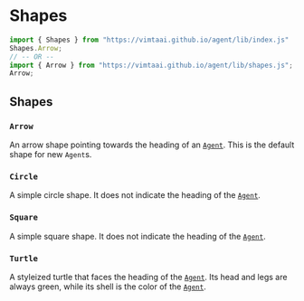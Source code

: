 # Shapes

```js
import { Shapes } from "https://vimtaai.github.io/agent/lib/index.js"
Shapes.Arrow;
// -- OR --
import { Arrow } from "https://vimtaai.github.io/agent/lib/shapes.js";
Arrow;
```

## Shapes

### `Arrow`

An arrow shape pointing towards the heading of an [`Agent`][agent]. This is the default shape for new `Agent`s.

### `Circle`

A simple circle shape. It does not indicate the heading of the [`Agent`][agent].

### `Square`

A simple square shape. It does not indicate the heading of the [`Agent`][agent].

### `Turtle`

A styleized turtle that faces the heading of the [`Agent`][agent]. Its head and legs are always green, while its shell is the color of the [`Agent`][agent].

[agent]: /reference/modeling/agent
